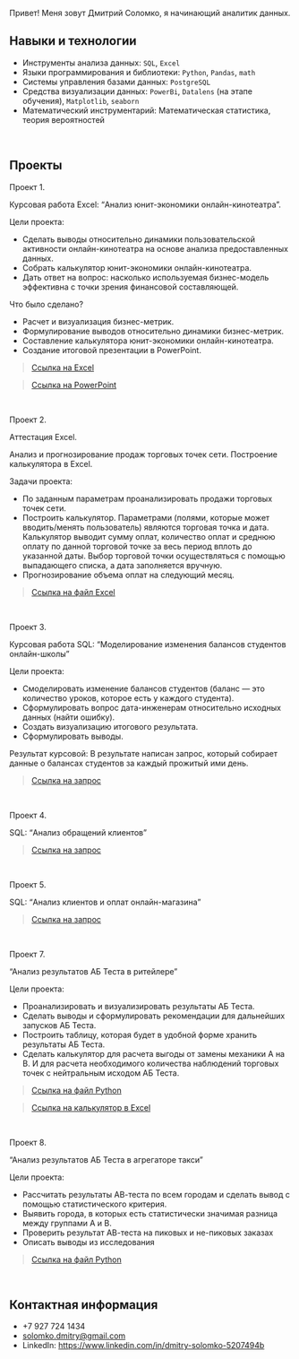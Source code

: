 Привет!
Меня зовут Дмитрий Соломко, я начинающий аналитик данных.
<br>

## Навыки и технологии
- Инструменты анализа данных: ``SQL``, ``Excel``
- Языки программирования и библиотеки: ``Python``, ``Pandas``, ``math``
- Системы управления базами данных: ``PostgreSQL``
- Средства визуализации данных: ``PowerBi``, ``Datalens`` (на этапе обучения), ``Matplotlib``, ``seaborn``
- Математический инструментарий: Математическая статистика, теория вероятностей
<br>

## Проекты
Проект 1.

Курсовая работа Excel: “Анализ юнит-экономики онлайн-кинотеатра”.

Цели проекта:
- Сделать выводы относительно динамики пользовательской активности онлайн-кинотеатра на основе анализа предоставленных данных.
- Собрать калькулятор юнит-экономики онлайн-кинотеатра.
- Дать ответ на вопрос: насколько используемая бизнес-модель эффективна с точки зрения финансовой составляющей.

Что было сделано?
- Расчет и визуализация бизнес-метрик.
- Формулирование выводов относительно динамики бизнес-метрик.
- Составление калькулятора юнит-экономики онлайн-кинотеатра.
- Создание итоговой презентации в PowerPoint.


> <a href="https://github.com/Dmitry1110011/DA-repository/blob/main/%D0%9A%D1%83%D1%80%D1%81%D0%BE%D0%B2%D0%BE%D0%B9%20%D0%BF%D1%80%D0%BE%D0%B5%D0%BA%D1%82%20Excel.xlsx">Ссылка на Excel </a>

> <a href="https://github.com/Dmitry1110011/DA-repository/blob/main/%D0%9F%D1%80%D0%B5%D0%B7%D0%B5%D0%BD%D1%82%D0%B0%D1%86%D0%B8%D1%8F.pptx">Ссылка на PowerPoint </a>
<br>

Проект 2.

Аттестация Excel.

Анализ и прогнозирование продаж торговых точек сети. Построение калькулятора в Excel.

Задачи проекта:
- По заданным параметрам проанализировать продажи торговых точек сети.
- Построить калькулятор. Параметрами (полями, которые может вводить/менять пользователь) являются торговая точка и дата.
Калькулятор выводит сумму оплат, количество оплат и среднюю оплату по данной торговой точке за весь период вплоть до указанной даты.
Выбор торговой точки осуществляться с помощью выпадающего списка, а дата заполняется вручную.
- Прогнозирование объема оплат на следующий месяц.

> <a href="https://github.com/Dmitry1110011/DA-repository/blob/main/%D0%A4%D0%B8%D0%BD%D0%B0%D0%BB%D1%8C%D0%BD%D0%B0%D1%8F%20%D0%BF%D0%B5%D1%80%D0%B2%D0%B8%D1%87%D0%BD%D0%B0%D1%8F%20%D0%B0%D1%82%D1%82%D0%B5%D1%81%D1%82%D0%B0%D1%86%D0%B8%D1%8F.%20%D0%92%D0%B0%D1%80%D0%B8%D0%B0%D0%BD%D1%82%201.%20Excel.xlsx">Ссылка на файл Excel </a>

<br>

Проект 3.

Курсовая работа SQL: “Моделирование изменения балансов студентов онлайн-школы”

Цели проекта:
- Смоделировать изменение балансов студентов (баланс — это количество уроков, которое есть у каждого студента).
- Сформулировать вопрос дата-инженерам относительно исходных данных (найти ошибку).
- Создать визуализацию итогового результата.
- Сформулировать выводы.

Результат курсовой:
В результате написан запрос, который собирает данные о балансах студентов за каждый прожитый ими день.

> <a href="https://github.com/Dmitry1110011/DA-repository/blob/main/%D0%9A%D1%83%D1%80%D1%81%D0%BE%D0%B2%D0%B0%D1%8F%20%D1%80%D0%B0%D0%B1%D0%BE%D1%82%D0%B0%20SQL.txt">Ссылка на запрос </a>

<br> 

Проект 4.

SQL: “Анализ обращений клиентов”

> <a href="https://github.com/Dmitry1110011/DA-repository/blob/main/SQL.%20%D0%90%D0%BD%D0%B0%D0%BB%D0%B8%D0%B7%20%D0%BE%D0%B1%D1%80%D0%B0%D1%89%D0%B5%D0%BD%D0%B8%D0%B9%20%D0%BA%D0%BB%D0%B8%D0%B5%D0%BD%D1%82%D0%BE%D0%B2.txt">Ссылка на запрос </a>

<br>

Проект 5.

SQL: “Анализ клиентов и оплат онлайн-магазина”

> <a href="https://github.com/Dmitry1110011/DA-repository/blob/main/SQL.%20%D0%90%D0%BD%D0%B0%D0%BB%D0%B8%D0%B7%20%D0%BA%D0%BB%D0%B8%D0%B5%D0%BD%D1%82%D0%BE%D0%B2%20%D0%B8%20%D0%BE%D0%BF%D0%BB%D0%B0%D1%82%20%D0%BE%D0%BD%D0%BB%D0%B0%D0%B9%D0%BD-%D0%BC%D0%B0%D0%B3%D0%B0%D0%B7%D0%B8%D0%BD%D0%B0.txt">Ссылка на запрос </a>

<br>

Проект 7.

“Анализ результатов АБ Теста в ритейлере”

Цели проекта:
- Проанализировать и визуализировать результаты АБ Теста.
- Сделать выводы и сформулировать рекомендации для дальнейших запусков АБ Теста.
- Построить таблицу, которая будет в удобной форме хранить результаты АБ Теста.
- Сделать калькулятор для расчета выгоды от замены механики A на B. И для расчета необходимого количества наблюдений торговых точек с нейтральным исходом АБ Теста.

> <a href="https://github.com/Dmitry1110011/DA-repository/blob/main/%D0%94%D0%B8%D0%BF%D0%BB%D0%BE%D0%BC.ipynb">Ссылка на файл Python </a>

> <a href="https://github.com/Dmitry1110011/DA-repository/blob/main/%D0%9A%D0%B0%D0%BB%D1%8C%D0%BA%D1%83%D0%BB%D1%8F%D1%82%D0%BE%D1%80.xlsx">Ссылка на калькулятор в Excel </a>

<br>

Проект 8.

“Анализ результатов АБ Теста в агрегаторе такси”

Цели проекта:
- Рассчитать результаты АВ-теста по всем городам и сделать вывод с помощью статистического критерия.
- Выявить города, в которых есть статистически значимая разница между группами А и В.
- Проверить результат АВ-теста на пиковых и не-пиковых заказах
- Описать выводы из исследования

> <a href="https://github.com/Dmitry1110011/DA-repository/blob/main/Python.ipynb">Ссылка на файл Python </a>

<br>

## Контактная информация
- +7 927 724 1434
- solomko.dmitry@gmail.com
- LinkedIn: https://www.linkedin.com/in/dmitry-solomko-5207494b
